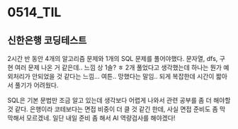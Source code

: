# 0514_TIL

## 신한은행 코딩테스트

2시간 반 동안 4개의 알고리즘 문제와 1개의 SQL 문제를 풀어야했다. 문자열, dfs, 구현 여러 문제 나온 거 같은데.. 느낌 상 1솔? ㅎ 2개 풀었다고 생각했는데 하나는 뭔가 예외처리가 안되었을 것 같다는 느낌... 여튼..  망했다는 말임.. 되게 복잡한데 시간이 짧아서 풀기가 어려웠다.

SQL은 기본 문법만 조금 알고 있는데 생각보다 어렵게 나와서 관련 공부를 좀 더 해야할 것 같다. 은행이라 코테보다는 면접 비중이 더 클 것 같긴 한데, 사실 면접 준비도 좀 막막해서 모르겠네. 일단 내일 준비 좀 해서 AI 역량검사를 해야겠다! 